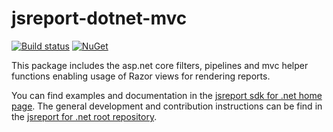 # jsreport-dotnet-mvc
[![Build status](https://ci.appveyor.com/api/projects/status/yubc0pf50u2o6o6a?svg=true)](https://ci.appveyor.com/project/pofider/jsreport-dotnet-mvc)
[![NuGet](https://img.shields.io/nuget/v/jsreport.MVC.svg)](https://nuget.org/packages/jsreport.MVC)

This package includes the asp.net core filters, pipelines and mvc helper functions enabling usage of Razor views for rendering reports.

You can find examples and documentation in the [jsreport sdk for .net home page](https://jsreport.net/learn/dotnet-v2).
The general development and contribution instructions can be find in the [jsreport for .net  root repository](https://github.com/jsreport/jsreport-dotnet).
